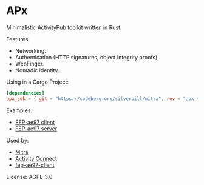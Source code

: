 # APx

Minimalistic ActivityPub toolkit written in Rust.

Features:

- Networking.
- Authentication (HTTP signatures, object integrity proofs).
- WebFinger.
- Nomadic identity.

Using in a Cargo Project:

```toml
[dependencies]
apx_sdk = { git = "https://codeberg.org/silverpill/mitra", rev = "apx-v0.14.0" }
```

Examples:

- [FEP-ae97 client](./examples/fep_ae97_client.rs)
- [FEP-ae97 server](./examples/fep_ae97_server.rs)

Used by:

- [Mitra](https://codeberg.org/silverpill/mitra)
- [Activity Connect](https://codeberg.org/silverpill/activity-connect)
- [fep-ae97-client](https://codeberg.org/silverpill/fep-ae97-client)

License: AGPL-3.0
